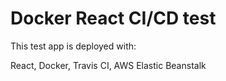 # Docker React CI/CD test

This test app is deployed with:

React, Docker, Travis CI, AWS Elastic Beanstalk
